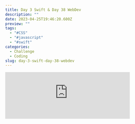 ```yaml
---
title: Day 3 Swift & Day 38 WebDev
description: ""
date: 2023-04-25T19:46:20.600Z
preview: ""
tags:
  - "#CSS"
  - "#javascript"
  - "#swift"
categories:
  - Challenge
  - Coding
slug: day-3-swift-day-38-webdev
---
```


<iframe src="https://mastodontech.de/@larnius/110261170405903376/embed" class="mastodon-embed" style="max-width: 100%; border: 0" width="400" allowfullscreen="allowfullscreen"></iframe><script src="https://mastodontech.de/embed.js" async="async"></script>